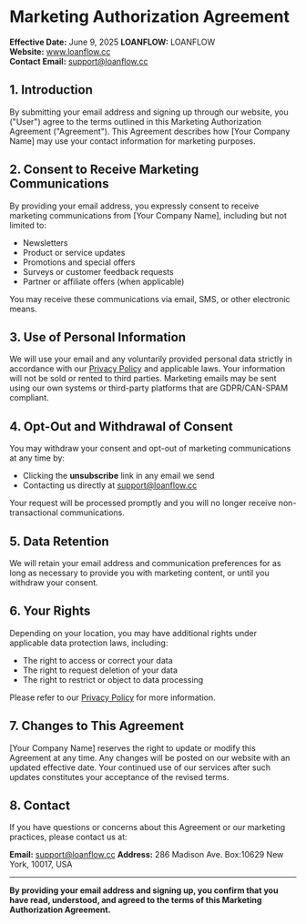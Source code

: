# Marketing Authorization Agreement

**Effective Date:** June 9, 2025 
**LOANFLOW:** LOANFLOW  
**Website:** www.loanflow.cc  
**Contact Email:** support@loanflow.cc   

## 1. Introduction
By submitting your email address and signing up through our website, you ("User") agree to the terms outlined in this Marketing Authorization Agreement ("Agreement"). This Agreement describes how [Your Company Name] may use your contact information for marketing purposes.

## 2. Consent to Receive Marketing Communications
By providing your email address, you expressly consent to receive marketing communications from [Your Company Name], including but not limited to:

- Newsletters
- Product or service updates
- Promotions and special offers
- Surveys or customer feedback requests
- Partner or affiliate offers (when applicable)

You may receive these communications via email, SMS, or other electronic means.

## 3. Use of Personal Information
We will use your email and any voluntarily provided personal data strictly in accordance with our [Privacy Policy](#) and applicable laws. Your information will not be sold or rented to third parties. Marketing emails may be sent using our own systems or third-party platforms that are GDPR/CAN-SPAM compliant.

## 4. Opt-Out and Withdrawal of Consent
You may withdraw your consent and opt-out of marketing communications at any time by:

- Clicking the **unsubscribe** link in any email we send  
- Contacting us directly at support@loanflow.cc

Your request will be processed promptly and you will no longer receive non-transactional communications.

## 5. Data Retention
We will retain your email address and communication preferences for as long as necessary to provide you with marketing content, or until you withdraw your consent.

## 6. Your Rights
Depending on your location, you may have additional rights under applicable data protection laws, including:

- The right to access or correct your data  
- The right to request deletion of your data  
- The right to restrict or object to data processing  

Please refer to our [Privacy Policy](#) for more information.

## 7. Changes to This Agreement
[Your Company Name] reserves the right to update or modify this Agreement at any time. Any changes will be posted on our website with an updated effective date. Your continued use of our services after such updates constitutes your acceptance of the revised terms.

## 8. Contact
If you have questions or concerns about this Agreement or our marketing practices, please contact us at:

**Email:** support@loanflow.cc 
**Address:** 286 Madison Ave. Box:10629 New York, 10017, USA 

---

**By providing your email address and signing up, you confirm that you have read, understood, and agreed to the terms of this Marketing Authorization Agreement.**
